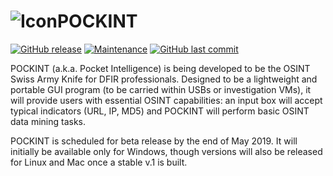 ![Icon](https://github.com/netevert/pockint/blob/master/docs/icon.png)POCKINT
=======
[![GitHub release](https://img.shields.io/github/release/netevert/pockint.svg?style=flat-square)](https://github.com/netevert/delator/releases)
[![Maintenance](https://img.shields.io/maintenance/yes/2019.svg?style=flat-square)]()
[![GitHub last commit](https://img.shields.io/github/last-commit/netevert/pockint.svg?style=flat-square)](https://github.com/netevert/delator/commit/master)

POCKINT (a.k.a. Pocket Intelligence) is being developed to be the OSINT Swiss Army Knife for DFIR professionals. Designed to be a lightweight and portable GUI program (to be carried within USBs or investigation VMs), it will provide users with essential OSINT capabilities: an input box will accept typical indicators (URL, IP, MD5) and POCKINT will perform basic OSINT data mining tasks.

POCKINT is scheduled for beta release by the end of May 2019. It will initially be available only for Windows, though versions will also be released for Linux and Mac once a stable v.1 is built.
